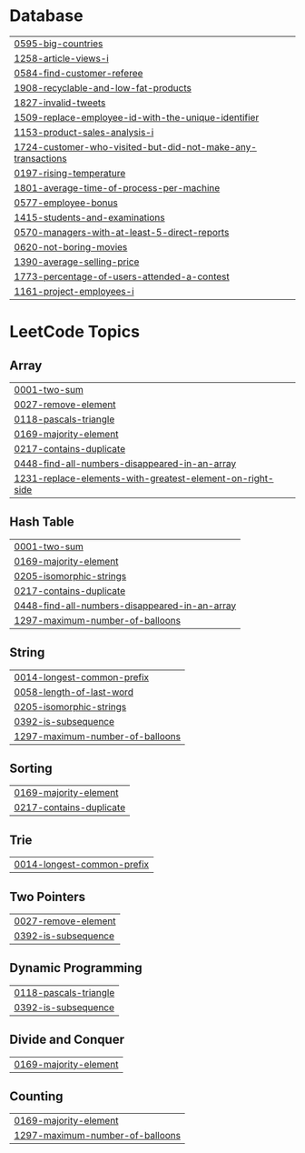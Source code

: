 # Database
|  |
| ------- |
| [0595-big-countries](https://github.com/MohabEffat/LeetCode-Solutions/tree/master/0595-big-countries) |
| [1258-article-views-i](https://github.com/MohabEffat/LeetCode-Solutions/tree/master/1258-article-views-i) |
| [0584-find-customer-referee](https://github.com/MohabEffat/LeetCode-Solutions/tree/master/0584-find-customer-referee) |
| [1908-recyclable-and-low-fat-products](https://github.com/MohabEffat/LeetCode-Solutions/tree/master/1908-recyclable-and-low-fat-products) |
| [1827-invalid-tweets](https://github.com/MohabEffat/LeetCode-Solutions/tree/master/1827-invalid-tweets) |
| [1509-replace-employee-id-with-the-unique-identifier](https://github.com/MohabEffat/LeetCode-Solutions/tree/master/1509-replace-employee-id-with-the-unique-identifier) |
| [1153-product-sales-analysis-i](https://github.com/MohabEffat/LeetCode-Solutions/tree/master/1153-product-sales-analysis-i) |
| [1724-customer-who-visited-but-did-not-make-any-transactions](https://github.com/MohabEffat/LeetCode-Solutions/tree/master/1724-customer-who-visited-but-did-not-make-any-transactions) |
| [0197-rising-temperature](https://github.com/MohabEffat/LeetCode-Solutions/tree/master/0197-rising-temperature) |
| [1801-average-time-of-process-per-machine](https://github.com/MohabEffat/LeetCode-Solutions/tree/master/1801-average-time-of-process-per-machine) |
| [0577-employee-bonus](https://github.com/MohabEffat/LeetCode-Solutions/tree/master/0577-employee-bonus) |
| [1415-students-and-examinations](https://github.com/MohabEffat/LeetCode-Solutions/tree/master/1415-students-and-examinations) |
| [0570-managers-with-at-least-5-direct-reports](https://github.com/MohabEffat/LeetCode-Solutions/tree/master/0570-managers-with-at-least-5-direct-reports) |
| [0620-not-boring-movies](https://github.com/MohabEffat/LeetCode-Solutions/tree/master/0620-not-boring-movies) |
| [1390-average-selling-price](https://github.com/MohabEffat/LeetCode-Solutions/tree/master/1390-average-selling-price) |
| [1773-percentage-of-users-attended-a-contest](https://github.com/MohabEffat/LeetCode-Solutions/tree/master/1773-percentage-of-users-attended-a-contest) |
| [1161-project-employees-i](https://github.com/MohabEffat/LeetCode-Solutions/tree/master/1161-project-employees-i) |


<!---LeetCode Topics Start-->
# LeetCode Topics
## Array
|  |
| ------- |
| [0001-two-sum](https://github.com/MohabEffat/LeetCode-Solutions/tree/master/0001-two-sum) |
| [0027-remove-element](https://github.com/MohabEffat/LeetCode-Solutions/tree/master/0027-remove-element) |
| [0118-pascals-triangle](https://github.com/MohabEffat/LeetCode-Solutions/tree/master/0118-pascals-triangle) |
| [0169-majority-element](https://github.com/MohabEffat/LeetCode-Solutions/tree/master/0169-majority-element) |
| [0217-contains-duplicate](https://github.com/MohabEffat/LeetCode-Solutions/tree/master/0217-contains-duplicate) |
| [0448-find-all-numbers-disappeared-in-an-array](https://github.com/MohabEffat/LeetCode-Solutions/tree/master/0448-find-all-numbers-disappeared-in-an-array) |
| [1231-replace-elements-with-greatest-element-on-right-side](https://github.com/MohabEffat/LeetCode-Solutions/tree/master/1231-replace-elements-with-greatest-element-on-right-side) |
## Hash Table
|  |
| ------- |
| [0001-two-sum](https://github.com/MohabEffat/LeetCode-Solutions/tree/master/0001-two-sum) |
| [0169-majority-element](https://github.com/MohabEffat/LeetCode-Solutions/tree/master/0169-majority-element) |
| [0205-isomorphic-strings](https://github.com/MohabEffat/LeetCode-Solutions/tree/master/0205-isomorphic-strings) |
| [0217-contains-duplicate](https://github.com/MohabEffat/LeetCode-Solutions/tree/master/0217-contains-duplicate) |
| [0448-find-all-numbers-disappeared-in-an-array](https://github.com/MohabEffat/LeetCode-Solutions/tree/master/0448-find-all-numbers-disappeared-in-an-array) |
| [1297-maximum-number-of-balloons](https://github.com/MohabEffat/LeetCode-Solutions/tree/master/1297-maximum-number-of-balloons) |
## String
|  |
| ------- |
| [0014-longest-common-prefix](https://github.com/MohabEffat/LeetCode-Solutions/tree/master/0014-longest-common-prefix) |
| [0058-length-of-last-word](https://github.com/MohabEffat/LeetCode-Solutions/tree/master/0058-length-of-last-word) |
| [0205-isomorphic-strings](https://github.com/MohabEffat/LeetCode-Solutions/tree/master/0205-isomorphic-strings) |
| [0392-is-subsequence](https://github.com/MohabEffat/LeetCode-Solutions/tree/master/0392-is-subsequence) |
| [1297-maximum-number-of-balloons](https://github.com/MohabEffat/LeetCode-Solutions/tree/master/1297-maximum-number-of-balloons) |
## Sorting
|  |
| ------- |
| [0169-majority-element](https://github.com/MohabEffat/LeetCode-Solutions/tree/master/0169-majority-element) |
| [0217-contains-duplicate](https://github.com/MohabEffat/LeetCode-Solutions/tree/master/0217-contains-duplicate) |
## Trie
|  |
| ------- |
| [0014-longest-common-prefix](https://github.com/MohabEffat/LeetCode-Solutions/tree/master/0014-longest-common-prefix) |
## Two Pointers
|  |
| ------- |
| [0027-remove-element](https://github.com/MohabEffat/LeetCode-Solutions/tree/master/0027-remove-element) |
| [0392-is-subsequence](https://github.com/MohabEffat/LeetCode-Solutions/tree/master/0392-is-subsequence) |
## Dynamic Programming
|  |
| ------- |
| [0118-pascals-triangle](https://github.com/MohabEffat/LeetCode-Solutions/tree/master/0118-pascals-triangle) |
| [0392-is-subsequence](https://github.com/MohabEffat/LeetCode-Solutions/tree/master/0392-is-subsequence) |
## Divide and Conquer
|  |
| ------- |
| [0169-majority-element](https://github.com/MohabEffat/LeetCode-Solutions/tree/master/0169-majority-element) |
## Counting
|  |
| ------- |
| [0169-majority-element](https://github.com/MohabEffat/LeetCode-Solutions/tree/master/0169-majority-element) |
| [1297-maximum-number-of-balloons](https://github.com/MohabEffat/LeetCode-Solutions/tree/master/1297-maximum-number-of-balloons) |
<!---LeetCode Topics End-->